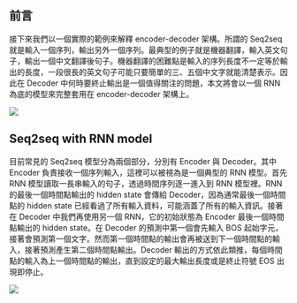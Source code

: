 ## 前言
接下來我們以一個實際的範例來解釋 encoder-decoder 架構。所謂的 Seq2seq 就是輸入一個序列，輸出另外一個序列。最典型的例子就是機器翻譯，輸入英文句子，輸出一個中文翻譯後句子。機器翻譯的困難點是輸入的序列長度不一定等於輸出的長度，一段很長的英文句子可能只要簡單的三、五個中文字就能清楚表示。因此在 Decoder 中何時要終止輸出是一個值得關注的問題，本文將會以一個 RNN 為底的模型來完整套用在 encoder-decoder 架構上。

![](https://i.imgur.com/jBhPswi.png)

## Seq2seq with RNN model
目前常見的 Seq2seq 模型分為兩個部分，分別有 Encoder 與 Decoder。其中 Encoder 負責接收一個序列輸入，這裡可以被視為是一個典型的 RNN 模型。首先 RNN 模型讀取一長串輸入的句子，透過時間序列逐一進入到 RNN 模型裡。RNN 的最後一個時間點輸出的 hidden state 會傳給 Decoder，因為通常最後一個時間點的 hidden state 已經看過了所有輸入資料，可能涵蓋了所有的輸入資訊。接著在 Decoder 中我們再使用另一個 RNN，它的初始狀態為 Encoder 最後一個時間點輸出的 hidden state。在 Decoder 的預測中第一個會先輸入 BOS 起始字元，接著會預測第一個文字。然而第一個時間點的輸出會再被送到下一個時間點的輸入，接著預測產生第二個時間點輸出。Decoder 輸出的方式依此類推，每個時間點的輸入為上一個時間點的輸出，直到設定的最大輸出長度或是終止符號 EOS 出現即停止。

![](https://i.imgur.com/3UezqZS.png)